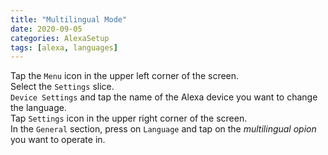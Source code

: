 ```yaml
---
title: "Multilingual Mode"
date: 2020-09-05
categories: AlexaSetup
tags: [alexa, languages]
---
```


Tap the `Menu` icon in the upper left corner of the screen.<br>
Select the `Settings` slice.<br>
`Device Settings` and tap the name of the Alexa device you want to change the language.<br>
Tap `Settings` icon in the upper right corner of the screen.<br>
In the `General` section, press on `Language` and tap on the *multilingual opion* you want to operate in.